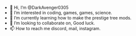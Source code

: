 - 👋 Hi, I’m @DarkAvenger0305
- 👀 I’m interested in coding, games, games, science.
- 🌱 I’m currently learning how to make the prestige tree mods.
- 💞️ I’m looking to collaborate on, Good luck.
- 📫 How to reach me discord, mail, instagram.
